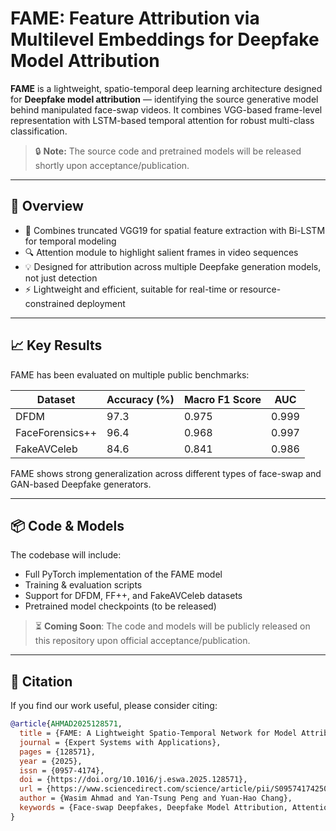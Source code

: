 # FAME: Feature Attribution via Multilevel Embeddings for Deepfake Model Attribution

**FAME** is a lightweight, spatio-temporal deep learning architecture designed for **Deepfake model attribution** — identifying the source generative model behind manipulated face-swap videos. It combines VGG-based frame-level representation with LSTM-based temporal attention for robust multi-class classification.

> 🔒 **Note:** The source code and pretrained models will be released shortly upon acceptance/publication.

---

## 🧠 Overview

- 🧩 Combines truncated VGG19 for spatial feature extraction with Bi-LSTM for temporal modeling
- 🔍 Attention module to highlight salient frames in video sequences
- 💡 Designed for attribution across multiple Deepfake generation models, not just detection
- ⚡ Lightweight and efficient, suitable for real-time or resource-constrained deployment

---

## 📈 Key Results

FAME has been evaluated on multiple public benchmarks:

| Dataset         | Accuracy (%) | Macro F1 Score | AUC     |
|-----------------|--------------|----------------|---------|
| DFDM            | 97.3         | 0.975          | 0.999   |
| FaceForensics++ | 96.4         | 0.968          | 0.997   |
| FakeAVCeleb     | 84.6         | 0.841          | 0.986   |

FAME shows strong generalization across different types of face-swap and GAN-based Deepfake generators.

---

## 📦 Code & Models

The codebase will include:

- Full PyTorch implementation of the FAME model
- Training & evaluation scripts
- Support for DFDM, FF++, and FakeAVCeleb datasets
- Pretrained model checkpoints (to be released)

> ⏳ **Coming Soon**: The code and models will be publicly released on this repository upon official acceptance/publication.

---

## 📄 Citation

If you find our work useful, please consider citing:

```bibtex
@article{AHMAD2025128571,
  title = {FAME: A Lightweight Spatio-Temporal Network for Model Attribution of Face-Swap Deepfakes},
  journal = {Expert Systems with Applications},
  pages = {128571},
  year = {2025},
  issn = {0957-4174},
  doi = {https://doi.org/10.1016/j.eswa.2025.128571},
  url = {https://www.sciencedirect.com/science/article/pii/S0957417425021906},
  author = {Wasim Ahmad and Yan-Tsung Peng and Yuan-Hao Chang},
  keywords = {Face-swap Deepfakes, Deepfake Model Attribution, Attention Mechanism, Multimedia Forensics, Information Security}
}
